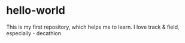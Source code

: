 # hello-world
This is my first repository, which helps me to learn.
I love track & field, especially - decathlon
